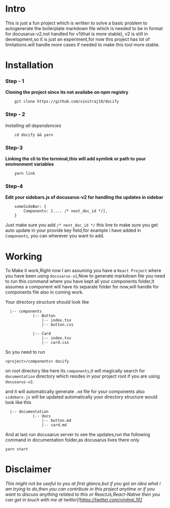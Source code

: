 # Intro
This is just a fun project which is written to solve a basic problem to autogenerate the boilerplate markdown file which is needed to be in format for docusarus-v2,not handled for v1(that is more stable), v2 is still in development,so it is just an experiment,for now this project has lot of limitations.will handle more cases if needed to make this tool more stable.


# Installation

### Step - 1
**Cloning the project since its not availabe on npm registry**
```
    git clone https://github.com/vinitraj10/docify
```

### Step - 2
*Installing all dependencies*
```
    cd docify && yarn
```

### Step-3
**Linking the cli to the terminal,this will add symlink or path to your environment variables**
```
    yarn link
```
### Step-4
**Edit your sidebars.js of docusarus-v2 for handling the updates in sidebar**
```
    someSideBar: {
        Components: [..., /* next_doc_id */],
    }
```
Just make sure you add `/* next_doc_id */` this line to make sure you get auto update in your provide key field,for example i have added in `Components`, you can wherever you want to add.
# Working

To Make it work,Right now I am assuming you have a `React Project` where you have been using `docusarus-v2`,Now to generate markdown file you need to run this command where you have kept all your components folder,It assumes a component will have its separate folder for now,will handle for components file also in coming work.

Your directory structure should look like
```
  |-- components
            |-- Button
                |-- index.tsx
                |-- button.css
                    
            |-- Card
                |-- index.tsx
                |-- card.css
```

So you need to run 
```
<project>/components> docify
```
on root directory like here its `components`,it will magically search for `documentation` directory which resides in your project root if you are using `docusarus-v2`.


and it will automatically generate `.md` file for your components also `sidebars.js` will be updated automatically your directory structure would look like this

```
  |-- documentation
            |-- docs
                |-- button.md
                |-- card.md                 
```


And at last run docusarus server to see the updates,run the following command in documentation folder,as docusarus lives there only

```
yarn start
```

# Disclaimer

*This might not be useful to you at first glance,but if you got an idea what i am trying to do,then you can contribute in this project anytime or if you want to discuss anything related to this or ReactJs,React-Native then you can get in touch with me at twitter[!https://twitter.com/vinitraj_10]*
